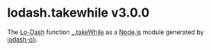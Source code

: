 # lodash.takewhile v3.0.0

The [Lo-Dash](https://lodash.com/) function [_.takeWhile](http://lodash.com/docs#takeWhile) as a [Node.js](http://nodejs.org/) module generated by [lodash-cli](https://www.npmjs.com/package/lodash-cli).
